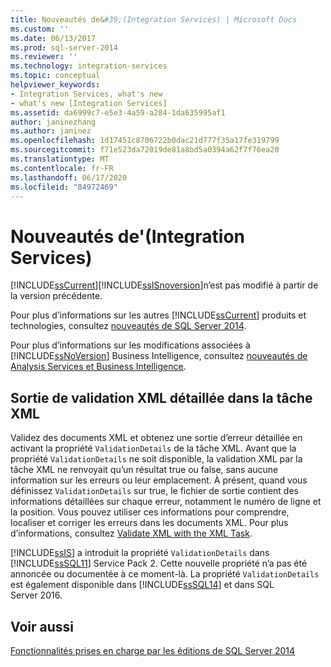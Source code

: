 ```yaml
---
title: Nouveautés de&#39;(Integration Services) | Microsoft Docs
ms.custom: ''
ms.date: 06/13/2017
ms.prod: sql-server-2014
ms.reviewer: ''
ms.technology: integration-services
ms.topic: conceptual
helpviewer_keywords:
- Integration Services, what's new
- what's new [Integration Services]
ms.assetid: da6999c7-e5e3-4a59-a284-1da635995af1
author: janinezhang
ms.author: janinez
ms.openlocfilehash: 1d17451c8706722b0dac21d777f35a17fe319799
ms.sourcegitcommit: f71e523da72019de81a8bd5a0394a62f7f76ea20
ms.translationtype: MT
ms.contentlocale: fr-FR
ms.lasthandoff: 06/17/2020
ms.locfileid: "84972469"
---
```

# <a name="what39s-new-integration-services"></a>Nouveautés de&#39;(Integration Services)
  [!INCLUDE[ssCurrent](../includes/sscurrent-md.md)][!INCLUDE[ssISnoversion](../includes/ssisnoversion-md.md)]n’est pas modifié à partir de la version précédente.  
  
 Pour plus d’informations sur les autres [!INCLUDE[ssCurrent](../includes/sscurrent-md.md)] produits et technologies, consultez [nouveautés de SQL Server 2014](../sql-server/what-s-new-in-sql-server-2016.md).  
  
 Pour plus d’informations sur les modifications associées à [!INCLUDE[ssNoVersion](../includes/ssnoversion-md.md)] Business Intelligence, consultez [nouveautés de Analysis Services et Business Intelligence](https://docs.microsoft.com/analysis-services/what-s-new-in-analysis-services).  
  
##  <a name="rich-xml-validation-output-in-the-xml-task"></a><a name="ValidateXML"></a> Sortie de validation XML détaillée dans la tâche XML  
 Validez des documents XML et obtenez une sortie d’erreur détaillée en activant la propriété `ValidationDetails` de la tâche XML. Avant que la propriété `ValidationDetails` ne soit disponible, la validation XML par la tâche XML ne renvoyait qu’un résultat true ou false, sans aucune information sur les erreurs ou leur emplacement. À présent, quand vous définissez `ValidationDetails` sur true, le fichier de sortie contient des informations détaillées sur chaque erreur, notamment le numéro de ligne et la position. Vous pouvez utiliser ces informations pour comprendre, localiser et corriger les erreurs dans les documents XML. Pour plus d’informations, consultez [Validate XML with the XML Task](control-flow/xml-task.md).  
  
 [!INCLUDE[ssIS](../includes/ssis-md.md)] a introduit la propriété `ValidationDetails` dans [!INCLUDE[ssSQL11](../includes/sssql11-md.md)] Service Pack 2. Cette nouvelle propriété n’a pas été annoncée ou documentée à ce moment-là. La propriété `ValidationDetails` est également disponible dans [!INCLUDE[ssSQL14](../includes/sssql14-md.md)] et dans SQL Server 2016.  
  
## <a name="see-also"></a>Voir aussi  
 [Fonctionnalités prises en charge par les éditions de SQL Server 2014](../getting-started/features-supported-by-the-editions-of-sql-server-2014.md)  
  
  
